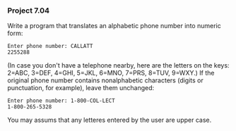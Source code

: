 ### Project 7.04
Write a program that translates an alphabetic phone number into numeric form:

```
Enter phone number: CALLATT
2255288
```

(In case you don't have a telephone nearby, here are the letters on the keys:
2=ABC, 3=DEF, 4=GHI, 5=JKL, 6=MNO, 7=PRS, 8=TUV, 9=WXY.) If the original phone
number contains nonalphabetic characters (digits or punctuation, for example),
leave them unchanged:

```
Enter phone number: 1-800-COL-LECT
1-800-265-5328
```

You may assums that any letteres entered by the user are upper case.
